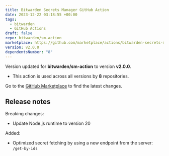 ```yaml
---
title: Bitwarden Secrets Manager GitHub Action
date: 2023-12-22 03:18:55 +00:00
tags:
  - bitwarden
  - GitHub Actions
draft: false
repo: bitwarden/sm-action
marketplace: https://github.com/marketplace/actions/bitwarden-secrets-manager-github-action
version: v2.0.0
dependentsNumber: "8"
---
```



Version updated for **bitwarden/sm-action** to version **v2.0.0**.
- This action is used across all versions by **8** repositories.

Go to the [GitHub Marketplace](https://github.com/marketplace/actions/bitwarden-secrets-manager-github-action) to find the latest changes.

## Release notes

Breaking changes:
- Update Node.js runtime to version 20
 
Added:
- Optimized secret fetching by using a new endpoint from the server: `/get-by-ids`
